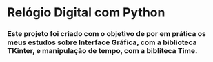# Relógio Digital com Python
### Este projeto foi criado com o objetivo de por em prática os meus estudos sobre Interface Gráfica, com a biblioteca TKinter, e manipulação de tempo, com a bibliteca Time.
